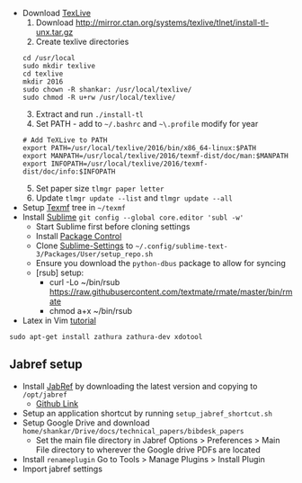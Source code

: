 * Download [TexLive](https://www.tug.org/texlive/)
    1. Download http://mirror.ctan.org/systems/texlive/tlnet/install-tl-unx.tar.gz
    2. Create texlive directories
    ~~~
    cd /usr/local
    sudo mkdir texlive
    cd texlive
    mkdir 2016
    sudo chown -R shankar: /usr/local/texlive/
    sudo chmod -R u+rw /usr/local/texlive/
    ~~~
    3. Extract and run `./install-tl`
    4. Set PATH - add to `~/.bashrc` and `~\.profile` modify for year
    ~~~
    # Add TeXLive to PATH
    export PATH=/usr/local/texlive/2016/bin/x86_64-linux:$PATH
    export MANPATH=/usr/local/texlive/2016/texmf-dist/doc/man:$MANPATH
    export INFOPATH=/usr/local/texlive/2016/texmf-dist/doc/info:$INFOPATH
    ~~~
    5. Set paper size `tlmgr paper letter`
    6. Update `tlmgr update --list` and `tlmgr update --all`
* Setup [Texmf](https://github.com/skulumani/texmf) tree in `~/texmf`
* Install [Sublime](https://www.sublimetext.com/)
    `git config --global core.editor 'subl -w'`
    * Start Sublime first before cloning settings
    * Install [Package Control](https://packagecontrol.io/installation)
    * Clone [Sublime-Settings](https://github.com/skulumani/sublime_settings) to `~/.config/sublime-text-3/Packages/User/setup_repo.sh`
    * Ensure you download the `python-dbus` package to allow for syncing
    * [rsub] setup:
         * curl -Lo ~/bin/rsub https://raw.githubusercontent.com/textmate/rmate/master/bin/rmate
         * chmod a+x ~/bin/rsub
* Latex in Vim [tutorial](https://wikimatze.de/vimtex-the-perfect-tool-for-working-with-tex-and-vim/)
~~~
sudo apt-get install zathura zathura-dev xdotool
~~~
## Jabref setup
* Install [JabRef](http://www.jabref.org/) by downloading the latest version and copying to `/opt/jabref`
    * [Github Link](https://github.com/JabRef/jabref/releases/latest)
* Setup an application shortcut by running `setup_jabref_shortcut.sh`
* Setup Google Drive and download `home/shankar/Drive/docs/technical_papers/bibdesk_papers`
    * Set the main file directory in Jabref Options > Preferences > Main File directory to wherever the Google drive PDFs are located
* Install `renameplugin` Go to Tools > Manage Plugins > Install Plugin
* Import jabref settings
